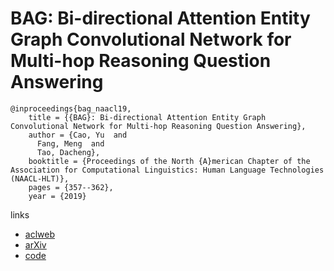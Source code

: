 # BAG: Bi-directional Attention Entity Graph Convolutional Network for Multi-hop Reasoning Question Answering

```
@inproceedings{bag_naacl19,
    title = {{BAG}: Bi-directional Attention Entity Graph Convolutional Network for Multi-hop Reasoning Question Answering},
    author = {Cao, Yu  and
      Fang, Meng  and
      Tao, Dacheng},
    booktitle = {Proceedings of the North {A}merican Chapter of the Association for Computational Linguistics: Human Language Technologies (NAACL-HLT)},
    pages = {357--362},
    year = {2019}
```

links
- [aclweb](https://aclweb.org/anthology/papers/N/N19/N19-1032/)
- [arXiv](https://arxiv.org/abs/1904.04969)
- [code](https://github.com/caoyu1991/BAG)
